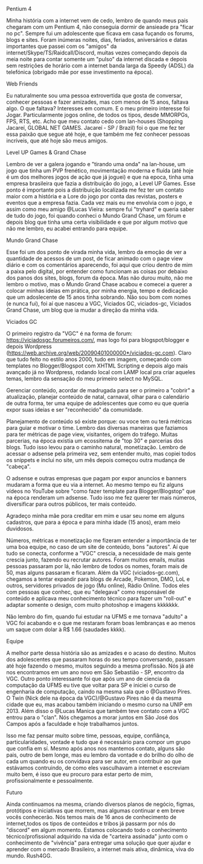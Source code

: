 Pentium 4

Minha história com a internet vem de cedo, lembro de quando meus pais chegaram com um Pentium 4, não conseguia dormir de ansieade pra "ficar no pc". Sempre fui um adolescente que ficava em casa fuçando os forums, blogs e sites. Foram inúmeras noites, dias, feriados, aniversários e datas importantes que passei com os "amigos" da internet/Skype/TS/Raidcall/Discord, muitas vezes começando depois da meia noite para contar somente um "pulso" da internet discada e depois sem restrições de horário com a internet banda larga da Speedy (ADSL) da telefónica (obrigado mãe por esse investimento na época).

Web Friends

Eu naturalmente sou uma pessoa extrovertida que gosta de conversar, conhecer pessoas e fazer amizades, mas com menos de 15 anos, faltava algo. O que faltava? Interesses em comum. E o meu primeiro interesse foi Jogar. Particularmente jogos online, de todos os tipos, desde MMORPGs, FPS, RTS, etc. Acho que meu contato cedo com lan-houses (Shopping Jacareí, GLOBAL NET GAMES. Jacareí - SP / Brazil) foi o que me fez ter essa paixão que segue até hoje, e que também me fez conhecer pessoas incríveis, que até hoje são meus amigos. 

Level UP Games & Grand Chase

Lembro de ver a galera jogando e "tirando uma onda" na lan-house, um jogo que tinha um PVP frenético, movimentação moderna e fluída (até hoje é um dos melhores jogos de ação que já joguei) e que na epoca, tinha uma empresa brasileira que fazia a distribuição do jogo, a Level UP Games. Esse ponto é importante pois a distribuição localizada me fez ter um contato maior com a história e a Lore do jogo por conta das revistas, posters e eventos que a empresa fazia.
Cada vez mais eu me envolvia com o jogo, e assim como meu amigo @Lucas Vieira: sempre fui "tryhard" e queria saber de tudo do jogo, foi quando conheci o Mundo Grand Chase, um fórum e depois blog que tinha uma certa visibilidade e que por algum motivo que não me lembro, eu acabei entrando para equipe.

Mundo Grand Chase

Esse foi um dos ponto de virada minha vida, lembro da emoção de ver a quantidade de acessos de um post, de ficar animado com o page view diário e com os comentários aparecendo, foi aqui que criou dentro de mim a paixa pelo digital, por entender como funcionam as coisas por debaixo dos panos dos sites, blogs, forum da época. 
Mas não durou muito, não me lembro o motivo, mas o Mundo Grand Chase acabou e comecei a querer a colocar minhas ideias em prática, por minha energia, tempo e dedicação que um adoslecente de 15 anos tinha sobrando. Não sou bom com nomes (e nunca fui), foi aí que nasceu a VGC, Viciados GC, viciados-gc, Viciados Grand Chase, um blog que ia mudar a direção da minha vida.

Viciados GC

O primeiro registro da "VGC" é na forma de forum: https://viciadosgc.forumeiros.com/, mas logo foi para blogspot/blogger e depois Wordpress (https://web.archive.org/web/20090401000000*/viciados-gc.com). Claro que tudo feito no estilo anos 2000, tudo em imagem, começando com templates no Blogger/Blogspot com XHTML Scripting e depois algo mais avançado já no Wordpress, rodando local com LAMP local pra criar aqueles temas, lembro da sensação do meu primeiro select no MySQL.

Gerenciar conteúdo, acordar de madrugada para ser o primeiro a "cobrir" a atualização, planejar conteúdo de natal, carnaval, olhar para o calendário de outra forma, ter uma equipe de adolescentes que como eu que queria expor suas ideias e ser "reconhecido" da comunidade. 

Planejamento de conteúdo só existe porque: ou voce tem ou terá métricas para guiar e motivar o time. Lembro das diversas maneiras que faziamos para ter métricas de page view, visitantes, origem do tráfego. Muitas parcerias, na época existia um ecossitema de "top 30" e parcerias dos blogs. Tudo isso levou para o caminho natural, monetização. Lembro de acessar o adsense pela primeira vez, sem entender muito, mas copiei todos os snippets e inclui no site, um mês depois começou outra mudança de "cabeça".

O adsense e outras empresas que pagam por expor anuncios e banners mudaram a forma que eu via a internet. Ao mesmo tempo eu fiz alguns vídeos no YouTube sobre "como fazer template para Blogger/Blogstop" que na época renderam um adsense. Tudo isso me fez querer ter mais números, diversificar para outros públicos, ter mais conteúdo.

Agradeço minha mãe pora creditar em mim e usar seu nome em alguns cadastros, que para a época e para minha idade (15 anos), eram meio duvidosos.

Números, métricas e monetização me fizeram entender a importância de ter uma boa equipe, no caso de um site de conteúdo, bons "autores". Aí que tudo se conecta, conforme a "VGC" crescia, a necessidade de mais gente crescia junto, fazendo eu recrutar autores. Foram muitos emails, muitas pessoas passaram por lá, não lembro de todos os nomes, foram mais de 50, mas alguns passaram e ficaram. Além da VGC (viciados-gc.com), chegamos a tentar expandir para blogs de Arcade, Pokemon, DMO, LoL e outros, servidores privados de jogo (Mu online), Rádio Online. Todos eles com pessoas que conhec, que eu "delegava" como responsável de conteúdo e aplicava meu conhecimento técnico para fazer um "roll-out" e adaptar somente o design, com muito photoshop e imagens kkkkkkk.

Não lembro do fim, quando fui estudar na UFMS e me tornava "adulto" a VGC foi acabando e o que me restaram foram boas lembranças e ao menos um saque com dolar à R$ 1.66 (saudades kkkk).

Equipe 

A melhor parte dessa história são as amizades e o acaso do destino. Muitos dos adolescentes que passaram horas do seu tempo conversando, passam até hoje fazendo o mesmo, muitos seguindo a mesma profissão. Nós já até nos encontramos em um ano novo em São Sebastião - SP, encontro da VGC. Outro ponto interessante foi que após um ano de ciencia da computação da UFMS eu tive que voltar para SP e iniciei o curso de engenharia de computação, caindo na mesma sala que o @Gustavo Pires. O Twin (Nick dele na época da VGC)/@Gustavo Pires não é da mesma cidade que eu, mas acabou também iniciando o mesmo curso na UNIP em 2013. Além disso o @Lucas Manica que também teve contato com a VGC entrou para o "clan". Nós chegamos a morar juntos em São José dos Campos após a faculdade e hoje trabalhamos juntos. 

Isso me faz pensar muito sobre time, pessoas, equipe, confiânça, particularidades, vontade e tudo que é necessário para compor um grupo que confia em sí. Mesmo após anos nos mantemos contato, alguns são pais, outro de bem longe, mas eu lembro da vontade e do brilho do olho de cada um quando eu os convidava para ser autor, em contribuir ao que estávamos contruindo, de como eles vasculhavam a internet e escreviam muito bem, é isso que eu procuro para estar perto de mim, profissionalmente e pessoalmente.

Futuro

Ainda continuamos na mesma, criando diversos planos de negócio, figmas, protótipos e iniciativas que morrem, mas algumas continuar e em breve vocês conhecerão. Nós temos mais de 16 anos de conhecimento de internet,todos os tipos de conteúdos e tribos já passarm por nós do "discord" em algum momento. Estamos colocando todo o conhecimento técnico/profissional adquirido na vida de "carteira assinada" junto com o conhecimento de "vivência" para entregar uma solução que quer ajudar e aprender com o mercado Brasileiro, a internet mais ativa, dinâmica, viva do mundo. Rush4GG.





